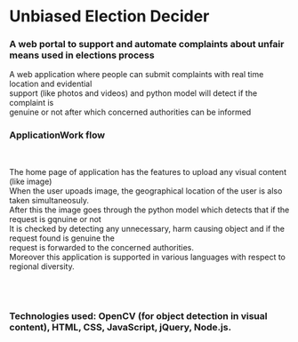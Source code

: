 #  Unbiased Election Decider

   ### A web portal to support and automate complaints about unfair means used in elections process

<p>
    
   A web application where people can submit complaints with real time location and evidential <br>
   support (like photos and videos) and python model will detect if the complaint is <br>
   genuine or not after which concerned authorities can be informed <br>


</p>


### ApplicationWork flow

 <br>
<p>
     The home page of application has the features to upload any visual content (like image) <br>
     When the user upoads image, the geographical location of the user is also taken simultaneosuly. <br>
     After this the image goes through the python model which detects that if the request is gqnuine or not <br>
     It is checked by detecting any unnecessary, harm causing object and if the request found is genuine the <br>
     request is forwarded to the concerned authorities. <br>
     Moreover this application is supported in various languages with respect to regional diversity.
</p>

<br><br>


###     Technologies used: OpenCV (for object detection in visual content), HTML, CSS, JavaScript, jQuery, Node.js.
